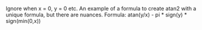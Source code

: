 Ignore when x = 0, y = 0 etc. An example of a formula to create atan2 with a unique formula, but there are nuances. Formula: atan(y/x) - pi * sign(y) * sign(min(0,x))
